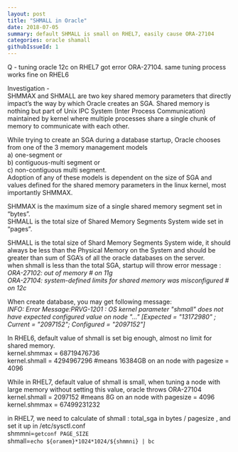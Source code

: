 ```yaml
---
layout: post
title: "SHMALL in Oracle"
date: 2018-07-05
summary: default SHMALL is small on RHEL7, easily cause ORA-27104
categories: oracle shamall
githubIssueId: 1
---
```

Q - tuning oracle 12c on RHEL7 got error ORA-27104. same tuning process works fine on RHEL6  
  
Investigation -  
SHMMAX and SHMALL are two key shared memory parameters that directly impact’s the way by which Oracle creates an SGA. Shared memory is nothing but part of Unix IPC System (Inter Process Communication) maintained by kernel where multiple processes share a single chunk of memory to communicate with each other.

While trying to create an SGA during a database startup, Oracle chooses from one of the 3 memory management models   
a) one-segment or   
b) contiguous-multi segment or   
c) non-contiguous multi segment.   
Adoption of any of these models is dependent on the size of SGA and values defined for the shared memory parameters in the linux kernel, most importantly SHMMAX.  
  
SHMMAX is the maximum size of a single shared memory segment set in “bytes”.  
SHMALL is the total size of Shared Memory Segments System wide set in “pages”.  
  
SHMALL is the total size of Shard Memory Segments System wide, it should always be less than the Physical Memory on the System and should be greater than sum of SGA’s of all the oracle databases on the server.   
when shmall is less than the total SGA, startup will throw error message :   
*ORA-27102: out of memory # on 11g*   
*ORA-27104: system-defined limits for shared memory was misconfigured # on 12c*  

When create database, you may get following message:  
*INFO: Error Message:PRVG-1201 : OS kernel parameter "shmall" does not have expected configured value on node "..." [Expected = "13172980" ; Current = "2097152"; Configured = "2097152"]*  
  
In RHEL6, default value of shmall is set big enough, almost no limit for shared memory.   
kernel.shmmax = 68719476736  
kernel.shmall = 4294967296    #means 16384GB on an node with pagesize = 4096   

While in RHEL7, default value of shmall is small, when tuning a node with large memory without setting this value, oracle throws ORA-27104  
kernel.shmall = 2097152       #means 8G on an node with pagesize = 4096   
kernel.shmmax = 67499231232  
  
in RHEL7, we need to calculate of shmall : total_sga in bytes / pagesize , and set it up in /etc/sysctl.conf   
shmmni=`getconf PAGE_SIZE`  
shmall=`echo ${oramem}*1024*1024/${shmmni} | bc`  
